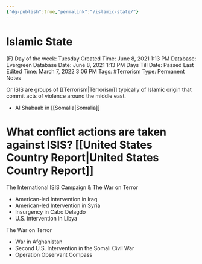 ```yaml
---
{"dg-publish":true,"permalink":"/islamic-state/"}
---
```


# Islamic State

(F) Day of the week: Tuesday
Created Time: June 8, 2021 1:13 PM
Database: Evergreen Database
Date: June 8, 2021 1:13 PM
Days Till Date: Passed
Last Edited Time: March 7, 2022 3:06 PM
Tags: #Terrorism
Type: Permanent Notes

Or ISIS are groups of [[Terrorism\|Terrorism]] typically of Islamic origin that commit acts of violence around the middle east.

- Al Shabaab in [[Somalia\|Somalia]]

# What conflict actions are taken against ISIS? [[United States Country Report\|United States Country Report]]

The International ISIS Campaign & The War on Terror

- American-led Intervention in Iraq
- American-led Intervention in Syria
- Insurgency in Cabo Delagdo
- U.S. intervention in Libya

The War on Terror

- War in Afghanistan
- Second U.S. Intervention in the Somali Civil War
- Operation Observant Compass